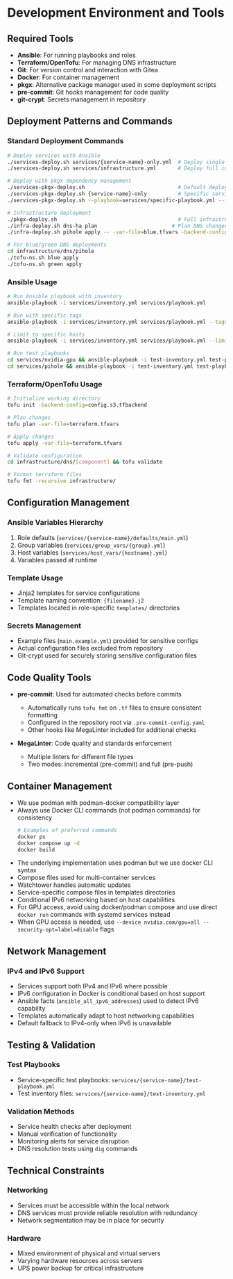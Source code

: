 # Development Environment and Tools

## Required Tools

- **Ansible**: For running playbooks and roles
- **Terraform/OpenTofu**: For managing DNS infrastructure
- **Git**: For version control and interaction with Gitea
- **Docker**: For container management
- **pkgx**: Alternative package manager used in some deployment scripts
- **pre-commit**: Git hooks management for code quality
- **git-crypt**: Secrets management in repository

## Deployment Patterns and Commands

### Standard Deployment Commands

```bash
# Deploy services with Ansible
./services-deploy.sh services/{service-name}-only.yml  # Deploy single service
./services-deploy.sh services/infrastructure.yml       # Deploy full infrastructure

# Deploy with pkgx dependency management
./services-pkgx-deploy.sh                              # Default deployment
./services-pkgx-deploy.sh {service-name}-only          # Specific service
./services-pkgx-deploy.sh --playbook=services/specific-playbook.yml --inventory=services/custom-inventory.yml  # Custom options

# Infrastructure deployment
./pkgx-deploy.sh                                       # Full infrastructure
./infra-deploy.sh dns-ha plan                        # Plan DNS changes
./infra-deploy.sh pihole apply -- -var-file=blue.tfvars -backend-config=blue-config.s3.tfbackend

# For blue/green DNS deployments
cd infrastructure/dns/pihole
./tofu-ns.sh blue apply
./tofu-ns.sh green apply
```

### Ansible Usage

```bash
# Run Ansible playbook with inventory
ansible-playbook -i services/inventory.yml services/playbook.yml

# Run with specific tags
ansible-playbook -i services/inventory.yml services/playbook.yml --tags=tag1,tag2

# Limit to specific hosts
ansible-playbook -i services/inventory.yml services/playbook.yml --limit=host1

# Run test playbooks
cd services/nvidia-gpu && ansible-playbook -i test-inventory.yml test-playbook.yml
cd services/pihole && ansible-playbook -i test-inventory.yml test-playbook.yml
```

### Terraform/OpenTofu Usage

```bash
# Initialize working directory
tofu init -backend-config=config.s3.tfbackend

# Plan changes
tofu plan -var-file=terraform.tfvars

# Apply changes
tofu apply -var-file=terraform.tfvars

# Validate configuration
cd infrastructure/dns/[component] && tofu validate

# Format terraform files
tofu fmt -recursive infrastructure/
```

## Configuration Management

### Ansible Variables Hierarchy

1. Role defaults (`services/{service-name}/defaults/main.yml`)
2. Group variables (`services/group_vars/{group}.yml`)
3. Host variables (`services/host_vars/{hostname}.yml`)
4. Variables passed at runtime

### Template Usage

- Jinja2 templates for service configurations
- Template naming convention: `{filename}.j2`
- Templates located in role-specific `templates/` directories

### Secrets Management

- Example files (`main.example.yml`) provided for sensitive configs
- Actual configuration files excluded from repository
- Git-crypt used for securely storing sensitive configuration files

## Code Quality Tools

- **pre-commit**: Used for automated checks before commits
  - Automatically runs `tofu fmt` on `.tf` files to ensure consistent formatting
  - Configured in the repository root via `.pre-commit-config.yaml`
  - Other hooks like MegaLinter included for additional checks

- **MegaLinter**: Code quality and standards enforcement
  - Multiple linters for different file types
  - Two modes: incremental (pre-commit) and full (pre-push)

## Container Management

- We use podman with podman-docker compatibility layer
- Always use Docker CLI commands (not podman commands) for consistency
  ```bash
  # Examples of preferred commands
  docker ps
  docker compose up -d
  docker build
  ```
- The underlying implementation uses podman but we use docker CLI syntax
- Compose files used for multi-container services
- Watchtower handles automatic updates
- Service-specific compose files in templates directories
- Conditional IPv6 networking based on host capabilities
- For GPU access, avoid using docker/podman compose and use direct `docker run` commands with systemd services instead
- When GPU access is needed, use `--device nvidia.com/gpu=all --security-opt=label=disable` flags

## Network Management

### IPv4 and IPv6 Support

- Services support both IPv4 and IPv6 where possible
- IPv6 configuration in Docker is conditional based on host support
- Ansible facts (`ansible_all_ipv6_addresses`) used to detect IPv6 capability
- Templates automatically adapt to host networking capabilities
- Default fallback to IPv4-only when IPv6 is unavailable

## Testing & Validation

### Test Playbooks

- Service-specific test playbooks: `services/{service-name}/test-playbook.yml`
- Test inventory files: `services/{service-name}/test-inventory.yml`

### Validation Methods

- Service health checks after deployment
- Manual verification of functionality
- Monitoring alerts for service disruption
- DNS resolution tests using `dig` commands

## Technical Constraints

### Networking

- Services must be accessible within the local network
- DNS services must provide reliable resolution with redundancy
- Network segmentation may be in place for security

### Hardware

- Mixed environment of physical and virtual servers
- Varying hardware resources across servers
- UPS power backup for critical infrastructure